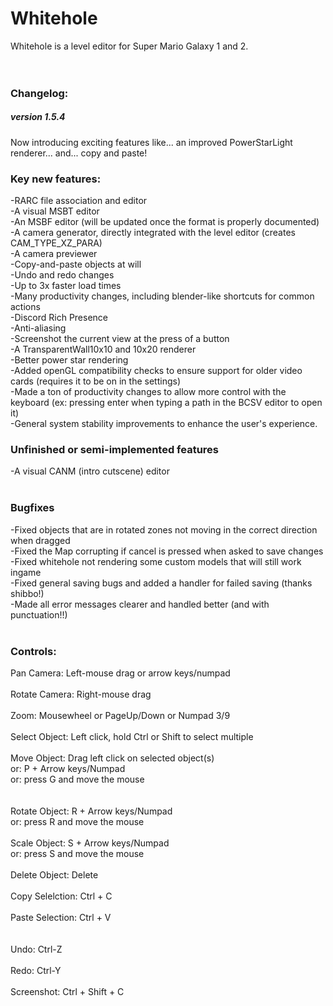 # Whitehole
Whitehole is a level editor for Super Mario Galaxy 1 and 2.<br>
<br>
<br>
<h3>Changelog:</h3>
<h5>version 1.5.4</h5>
Now introducing exciting features like... an improved PowerStarLight renderer... and... copy and paste!
<h3>Key new features:</h3>
-RARC file association and editor<br>
-A visual MSBT editor<br>
-An MSBF editor (will be updated once the format is properly documented)<br>
-A camera generator, directly integrated with the level editor (creates CAM_TYPE_XZ_PARA)<br>
-A camera previewer<br>
-Copy-and-paste objects at will<br>
-Undo and redo changes<br>
-Up to 3x faster load times<br>
-Many productivity changes, including blender-like shortcuts for common actions<br>
-Discord Rich Presence<br>
-Anti-aliasing<br>
-Screenshot the current view at the press of a button<br>
-A TransparentWall10x10 and 10x20 renderer<br>
-Better power star rendering<br>
-Added openGL compatibility checks to ensure support for older video cards (requires it to be on in the settings)<br>
-Made a ton of productivity changes to allow more control with the keyboard (ex: pressing enter when typing a path in the BCSV editor to open it)<br>
-General system stability improvements to enhance the user's experience.
<br>
<h3>Unfinished or semi-implemented features</h3>
-A visual CANM (intro cutscene) editor<br>
<br>
<h3>Bugfixes</h3>
-Fixed objects that are in rotated zones not moving in the correct direction when dragged<br>
-Fixed the Map corrupting if cancel is pressed when asked to save changes<br>
-Fixed whitehole not rendering some custom models that will still work ingame<br>
-Fixed general saving bugs and added a handler for failed saving (thanks shibbo!)<br>
-Made all error messages clearer and handled better (and with punctuation!!)<br>
<br>
<h3>Controls:</h3>
Pan Camera: Left-mouse drag or arrow keys/numpad<br>
<br>
Rotate Camera: Right-mouse drag<br>
<br>
Zoom: Mousewheel or PageUp/Down or Numpad 3/9<br>
<br>
Select Object: Left click, hold Ctrl or Shift to select multiple<br>
<br>
Move Object: Drag left click on selected object(s)<br>
or: P + Arrow keys/Numpad<br>
or: press G and move the mouse<br>
<br>
<br>
Rotate Object: R + Arrow keys/Numpad<br>
or: press R and move the mouse<br>
<br>
Scale Object: S + Arrow keys/Numpad<br>
or: press S and move the mouse<br>
<br>
Delete Object: Delete<br>
<br>
Copy Selelction: Ctrl + C<br>
<br>
Paste Selection: Ctrl + V<br>
<br>
<br>
Undo: Ctrl-Z<br>
<br>
Redo: Ctrl-Y<br>
<br>
Screenshot: Ctrl + Shift + C
